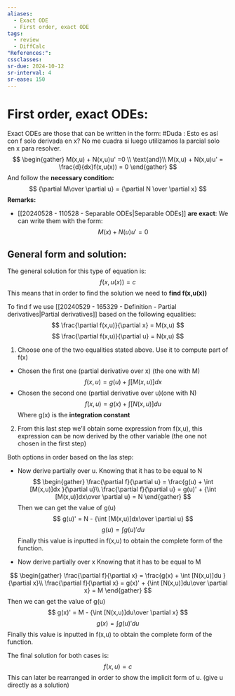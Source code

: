 ```yaml
---
aliases:
  - Exact ODE
  - First order, exact ODE
tags:
  - review
  - DiffCalc
"References:": 
cssclasses:
sr-due: 2024-10-12
sr-interval: 4
sr-ease: 150
---
```

# First order, exact ODEs:
Exact ODEs are those that can be written in the form: 
#Duda : Esto es así con f solo derivada en x? No me cuadra si luego utilizamos la parcial solo en x para resolver. 
$$
\begin{gather}
M(x,u) + N(x,u)u' =0 \\
\text{and}\\
M(x,u) + N(x,u)u' = \frac{d}{dx}f(x,u(x)) = 0
\end{gather}
$$
And follow the **necessary condition:** 
$$
{\partial M\over \partial u} = {\partial N \over \partial x}
$$
**Remarks:**
+ [[20240528 - 110528 - Separable ODEs|Separable ODEs]] **are exact**: We can write them with the form: 
$$
M(x) + N(u)u' = 0
$$
## General form and solution:
The general solution for this type of equation is: 
$$
f(x,u(x)) = c
$$
This means that in order to find the solution we need to **find f(x,u(x))**

To find f we use [[20240529 - 165329 - Definition - Partial derivatives|Partial derivatives]] based on the following equalities: 
$$
\frac{\partial f(x,u)}{\partial x} = M(x,u)
$$
$$
\frac{\partial f(x,u)}{\partial u} = N(x,u)
$$
1. Choose one of the two equalities stated above. Use it to compute part of f(x)

+ Chosen the first one (partial derivative over x) (the one with M)
$$
f(x,u) = g(u) + \int [M(x,u)] dx
$$
+ Chosen the second one (partial derivative over u)(one with N)
$$
f(x,u) = g(x) + \int [N(x,u)] du
$$
Where g(x) is the **integration constant**

2. From this last step we’ll obtain some expression from f(x,u), this expression can be now derived by the other variable (the one not chosen in the first step)

Both options in order based on the las step:

+ Now derive partially over u. Knowing that it has to be equal to N
$$
\begin{gather}
\frac{\partial f}{\partial u} = \frac{g(u) + \int [M(x,u)]dx }{\partial u}\\
\frac{\partial f}{\partial u} =  g(u)' + {\int [M(x,u)]dx\over \partial u} = N
\end{gather}
$$
Then we can get the value of g(u)
$$
g(u)' = N - {\int [M(x,u)]dx\over \partial u}
$$
$$
g(u) = \int g(u)' du 
$$
Finally this value is inputted in f(x,u) to obtain the complete form of the function.

+ Now derive partially over x Knowing that it has to be equal to M

$$
\begin{gather}
	\frac{\partial f}{\partial x} = \frac{g(x) + \int [N(x,u)]du }{\partial x}\\
\frac{\partial f}{\partial x} =  g(x)' + {\int [N(x,u)]du\over \partial x} = M
\end{gather}
$$
Then we can get the value of g(u)
$$
g(x)' = M - {\int [N(x,u)]du\over \partial x}
$$
$$
g(x) = \int g(u)' du 
$$
Finally this value is inputted in f(x,u) to obtain the complete form of the function.


The final solution for both cases is: 
$$
f(x,u) = c
$$
This can later be rearranged in order to show the implicit form of u. (give u directly as a solution)


